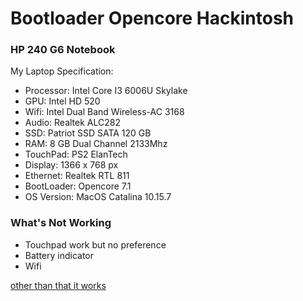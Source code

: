 # Bootloader Opencore Hackintosh

### HP 240 G6 Notebook

My Laptop Specification:

 - Processor: Intel Core I3 6006U Skylake
 - GPU: Intel HD 520
 - Wifi: Intel Dual Band Wireless-AC 3168
 - Audio: Realtek ALC282
 - SSD: Patriot SSD SATA 120 GB
 - RAM: 8 GB Dual Channel 2133Mhz
 - TouchPad: PS2 ElanTech
 - Display: 1366 x 768 px
 - Ethernet: Realtek RTL 811
 - BootLoader: Opencore 7.1
 - OS Version: MacOS Catalina 10.15.7
 
 

### What's Not Working

 - Touchpad work but no preference
 - Battery indicator
 - Wifi
 
<u>other than that it works
